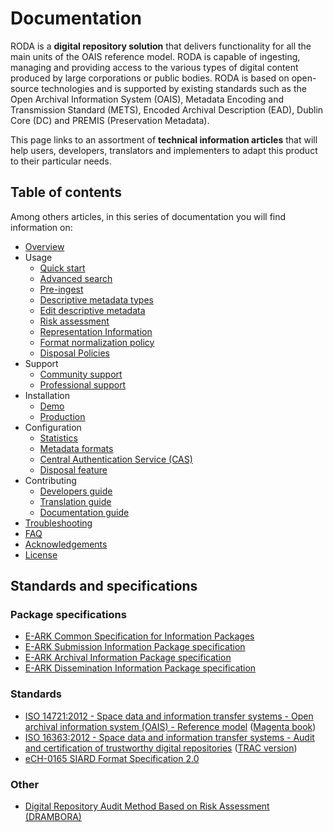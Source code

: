 # Documentation

RODA is a **digital repository solution** that delivers functionality for all the main units of the OAIS reference model. RODA is capable of ingesting, managing and providing access to the various types of digital content produced by large corporations or public bodies. RODA is based on open-source technologies and is supported by existing standards such as the Open Archival Information System (OAIS), Metadata Encoding and Transmission Standard (METS), Encoded Archival Description (EAD), Dublin Core (DC) and PREMIS (Preservation Metadata).

This page links to an assortment of **technical information articles** that will help users, developers, translators and implementers to adapt this product to their particular needs.

## Table of contents

Among others articles, in this series of documentation you will find information on:

- [Overview](Overview.md)
- Usage
    - [Quick start](Quickstart.md)
    - [Advanced search](Advanced_Search.md)
    - [Pre-ingest](Pre_Ingest.md)
    - [Descriptive metadata types](Descriptive_Metadata_Types.md)
    - [Edit descriptive metadata](EditDescriptiveMetadata.md)
    - [Risk assessment](Risk_Assessment.md)
    - [Representation Information](Representation_Information.md)
    - [Format normalization policy](Format_Normalization_Policy.md)
    - [Disposal Policies](Disposal_Policies.md)
- Support
    - [Community support](Community_Support.md)
    - [Professional support](Professional_Support.md)
- Installation
    - [Demo](Installation_Testing_Environments.md)
    - [Production](Installation_Production_Environments.md)
- Configuration
    - [Statistics](Statistics.md)
    - [Metadata formats](Metadata_Formats.md)
    - [Central Authentication Service (CAS)](Central_Authentication_Service.md)
    - [Disposal feature](Disposal.md)
- Contributing
    - [Developers guide](Developers_Guide.md)
    - [Translation guide](Translation_Guide.md)
    - [Documentation guide](Documentation_Guide.md)
- [Troubleshooting](Troubleshooting.md)
- [FAQ](FAQ.md)
- [Acknowledgements](Acknowledgements.md)
- [License](License.md)

## Standards and specifications

### Package specifications

* [E-ARK Common Specification for Information Packages](http://www.dilcis.eu/specifications/common-specification)
* [E-ARK Submission Information Package specification](http://www.dilcis.eu/specifications/sip)
* [E-ARK Archival Information Package specification](http://www.dilcis.eu/specifications/aip)
* [E-ARK Dissemination Information Package specification](http://www.dilcis.eu/specifications/dip)

### Standards

* [ISO 14721:2012 - Space data and information transfer systems - Open archival information system (OAIS) - Reference model](http://www.iso.org/iso/catalogue_detail.htm?csnumber=57284) ([Magenta book](http://public.ccsds.org/publications/archive/650x0m2.pdf))
* [ISO 16363:2012 - Space data and information transfer systems - Audit and certification of trustworthy digital repositories](http://www.iso.org/iso/catalogue_detail.htm?csnumber=56510) ([TRAC version](https://www.crl.edu/sites/default/files/d6/attachments/pages/trac_0.pdf))
* [eCH-0165 SIARD Format Specification 2.0](https://www.ech.ch/vechweb/page?p=dossier&documentNumber=eCH-0165&documentVersion=2.0)

### Other

* [Digital Repository Audit Method Based on Risk Assessment (DRAMBORA)](http://www.repositoryaudit.eu/download/)
